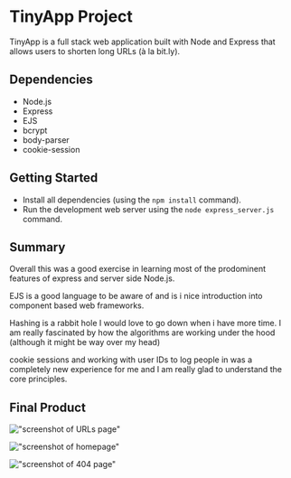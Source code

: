 # TinyApp Project

TinyApp is a full stack web application built with Node and Express that allows users to shorten long URLs (à la bit.ly).

## Dependencies

- Node.js
- Express
- EJS
- bcrypt
- body-parser
- cookie-session

## Getting Started

- Install all dependencies (using the `npm install` command).
- Run the development web server using the `node express_server.js` command.

## Summary 

Overall this was a good exercise in learning most of the prodominent features of express and server side Node.js.

EJS is a good language to be aware of and is i nice introduction into component based web frameworks.

Hashing is a rabbit hole I would love to go down when i have more time. I am really fascinated by how the algorithms are working under the hood (although it might be way over my head)

cookie sessions and working with user IDs to log people in was a completely new experience for me and I am really glad to understand the core principles.

## Final Product

!["screenshot of URLs page"](https://github.com/soupIsTheCurrencyOfTheFuture/tinyapp/blob/main/docs/Screen%20Shot%202021-08-05%20at%204.47.42%20PM.png)

!["screenshot of homepage"](https://github.com/soupIsTheCurrencyOfTheFuture/tinyapp/blob/main/docs/Screen%20Shot%202021-08-05%20at%204.45.43%20PM.png)

!["screenshot of 404 page"](https://github.com/soupIsTheCurrencyOfTheFuture/tinyapp/blob/main/docs/Screen%20Shot%202021-08-05%20at%204.46.41%20PM.png)

